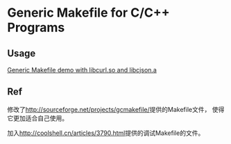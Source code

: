 # Generic Makefile for C/C++ Programs

## Usage
[Generic Makefile demo with libcurl.so and libcjson.a](https://github.com/flyskywhy/makefile-demo)

## Ref
修改了<http://sourceforge.net/projects/gcmakefile/>提供的Makefile文件，
使得它更加适合自己使用。

加入<http://coolshell.cn/articles/3790.html>提供的调试Makefile的文件。
